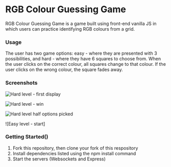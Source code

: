 RGB Colour Guessing Game
=====================

RGB Colour Guessing Game is a game built using front-end vanilla JS in which users can practice identifying RGB colours from a grid.


### Usage

The user has two game options: easy - where they are presented with 3 possibilities, and hard - where they have 6 squares to choose from. When the user clicks on the correct colour, all squares change to that colour. If the user clicks on the wrong colour, the square fades away.

### Screenshots
![Hard level - first display]()

![Hard level - win]()

![Hard level half options picked]()

![Easy level - start]
### Getting Started()
1. Fork this repository, then clone your fork of this respository
2. Install dependencies listed using the npm install command
3. Start the servers (Websockets and Express)
